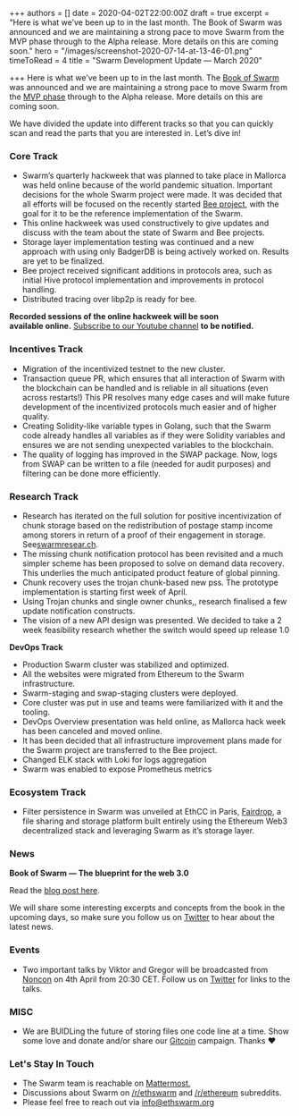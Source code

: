+++
authors = []
date = 2020-04-02T22:00:00Z
draft = true
excerpt = "Here is what we’ve been up to in the last month. The Book of Swarm was announced and we are maintaining a strong pace to move Swarm from the MVP phase through to the Alpha release. More details on this are coming soon."
hero = "/images/screenshot-2020-07-14-at-13-46-01.png"
timeToRead = 4
title = "Swarm Development Update — March 2020"

+++
Here is what we’ve been up to in the last month. The [Book of Swarm](https://medium.com/ethereum-swarm/the-book-of-swarm-4922c2b40423) was announced and we are maintaining a strong pace to move Swarm from the [MVP phase](https://medium.com/ethereum-swarm/get-ready-for-unstoppable-dapp-development-with-swarm-mvp-852933e32676) through to the Alpha release. More details on this are coming soon.

We have divided the update into different tracks so that you can quickly scan and read the parts that you are interested in. Let’s dive in!

### Core Track 

* Swarm’s quarterly hackweek that was planned to take place in Mallorca was held online because of the world pandemic situation. Important decisions for the whole Swarm project were made. It was decided that all efforts will be focused on the recently started [Bee project](https://github.com/ethersphere/bee), with the goal for it to be the reference implementation of the Swarm.
* This online hackweek was used constructively to give updates and discuss with the team about the state of Swarm and Bee projects.
* Storage layer implementation testing was continued and a new approach with using only BadgerDB is being actively worked on. Results are yet to be finalized.
* Bee project received significant additions in protocols area, such as initial Hive protocol implementation and improvements in protocol handling.
* Distributed tracing over libp2p is ready for bee.

**Recorded sessions of the online hackweek will be soon  
available online.** [Subscribe to our Youtube channel](https://www.youtube.com/channel/UCu6ywn9MTqdREuE6xuRkskA) **to be notified.**

### Incentives Track

* Migration of the incentivized testnet to the new cluster.
* Transaction queue PR, which ensures that all interaction of Swarm with the blockchain can be handled and is reliable in all situations (even across restarts!) This PR resolves many edge cases and will make future development of the incentivized protocols much easier and of higher quality.
* Creating Solidity-like variable types in Golang, such that the Swarm code already handles all variables as if they were Solidity variables and ensures we are not sending unexpected variables to the blockchain.
* The quality of logging has improved in the SWAP package. Now, logs from SWAP can be written to a file (needed for audit purposes) and filtering can be done more efficiently.

### Research Track

* Research has iterated on the full solution for positive incentivization of chunk storage based on the redistribution of postage stamp income among storers in return of a proof of their engagement in storage. See[swarmresear.ch](https://swarmresear.ch/t/race-positive-incentivization-of-chunk-storage/48).
* The missing chunk notification protocol has been revisited and a much simpler scheme has been proposed to solve on demand data recovery. This underlies the much anticipated product feature of global pinning.
* Chunk recovery uses the trojan chunk-based new pss. The prototype implementation is starting first week of April.
* Using Trojan chunks and single owner chunks,, research finalised a few update notification constructs.
* The vision of a new API design was presented. We decided to take a 2 week feasibility research whether the switch would speed up release 1.0

**DevOps Track**

* Production Swarm cluster was stabilized and optimized.
* All the websites were migrated from Ethereum to the Swarm infrastructure.
* Swarm-staging and swap-staging clusters were deployed.
* Core cluster was put in use and teams were familiarized with it and the tooling.
* DevOps Overview presentation was held online, as Mallorca hack week has been canceled and moved online.
* It has been decided that all infrastructure improvement plans made for the Swarm project are transferred to the Bee project.
* Changed ELK stack with Loki for logs aggregation
* Swarm was enabled to expose Prometheus metrics

### Ecosystem Track

* Filter persistence in Swarm was unveiled at EthCC in Paris, [Fairdrop](https://fairdrop.xyz/), a file sharing and storage platform built entirely using the Ethereum Web3 decentralized stack and leveraging Swarm as it’s storage layer.

### News

**Book of Swarm — The blueprint for the web 3.0**

Read the [blog post here](https://medium.com/ethereum-swarm/the-book-of-swarm-4922c2b40423).

We will share some interesting excerpts and concepts from the book in the upcoming days, so make sure you follow us on [Twitter](https://twitter.com/ethswarm) to hear about the latest news.

### Events

* Two important talks by Viktor and Gregor will be broadcasted from [Noncon](https://noncon.org/) on 4th April from 20:30 CET. Follow us on [Twitter](https://twitter.com/ethswarm) for links to the talks.

### MISC

* We are BUIDLing the future of storing files one code line at a time. Show some love and donate and/or share our [Gitcoin](https://gitcoin.co/grants/540/ethereum-swarm?tab=description) campaign. Thanks ❤

### Let's Stay In Touch

* The Swarm team is reachable on [Mattermost.](http://beehive.ethswarm.org/)
* Discussions about Swarm on [/r/ethswarm](https://www.reddit.com/r/ethswarm) and [/r/ethereum](https://www.reddit.com/r/ethereum) subreddits.
* Please feel free to reach out via [info@ethswarm.org](https://us3.admin.mailchimp.com/campaigns/info@ethswarm.org)